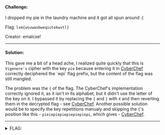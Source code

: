 #### Challenge:

I dropped my pie in the laundry machine and it got all spun around :(

Flag:
`lxm{wsuwaxbweqiutekwvtl}`

Creator: emalcxe!

---

#### Solution:

This gave me a bit of a head ache, I realized quite quickly that this is `Vigenere's` cipher with the key `pie` because entering it in [CyberChef](https://gchq.github.io/CyberChef/#recipe=Vigen%C3%A8re_Decode('pie')&input=bHhte3dzdXdheGJ3ZXFpdXRla3d2dGx9) correctly deciphered the `wpi` flag prefix, but the content of the flag was still mangled.

The problem was the `{` of the flag. The CyberChef's implementation correctly ignored it, as it isn't in its alphabet, but it didn't use the letter of the key on it. I bypassed it by replacing the `{` and `}` with `X` and then reverting them in the decrypted flag - see [CyberChef](https://gchq.github.io/CyberChef/#recipe=Vigen%C3%A8re_Decode('pie')&input=bHhtWHdzdXdheGJ3ZXFpdXRla3d2dGxYCg). Another possible solution would be to specify the key repetitions manualy and skipping the `{`'s position like this - `pieiepiepiepiepiepiepi`, which gives - [CyberChef](https://gchq.github.io/CyberChef/#recipe=Vigen%C3%A8re_Decode('pieiepiepiepiepiepiepi')&input=bHhte3dzdXdheGJ3ZXFpdXRla3d2dGx9Cg).

---

<details><summary>FLAG:</summary>

```
wpi{oofowitspieflavored}
```

</details>
<br/>
